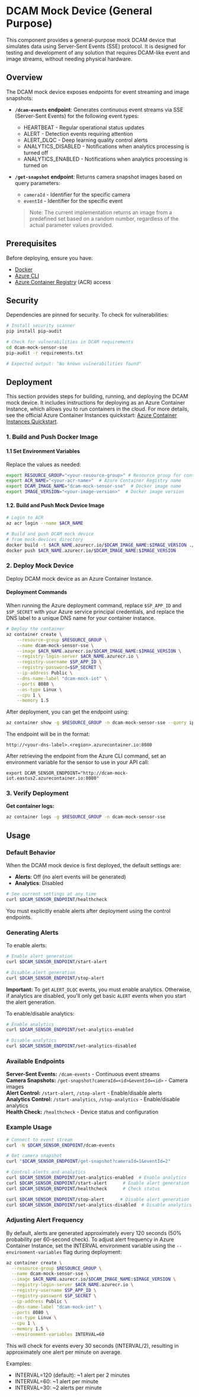 
# DCAM Mock Device (General Purpose)

This component provides a general-purpose mock DCAM device that simulates data using Server-Sent Events (SSE) protocol. It is designed for testing and development of any solution that requires DCAM-like event and image streams, without needing physical hardware.

## Overview

The DCAM mock device exposes endpoints for event streaming and image snapshots:

- **`/dcam-events` endpoint**: Generates continuous event streams via SSE (Server-Sent Events) for the following event types:
  - HEARTBEAT - Regular operational status updates
  - ALERT - Detection events requiring attention
  - ALERT_DLQC - Deep learning quality control alerts
  - ANALYTICS_DISABLED - Notifications when analytics processing is turned off
  - ANALYTICS_ENABLED - Notifications when analytics processing is turned on

- **`/get-snapshot` endpoint**: Returns camera snapshot images based on query parameters:
  - `cameraId` - Identifier for the specific camera
  - `eventId` - Identifier for the specific event
  
  > Note: The current implementation returns an image from a predefined set based on a random number, regardless of the actual parameter values provided.

## Prerequisites

Before deploying, ensure you have:
- [Docker](https://docs.docker.com/get-docker/)
- [Azure CLI](https://learn.microsoft.com/en-us/cli/azure/install-azure-cli)
- [Azure Container Registry](https://learn.microsoft.com/en-us/azure/container-registry/) (ACR) access

## Security

Dependencies are pinned for security. To check for vulnerabilities:

```bash
# Install security scanner
pip install pip-audit

# Check for vulnerabilities in DCAM requirements
cd dcam-mock-sensor-sse
pip-audit -r requirements.txt

# Expected output: "No known vulnerabilities found"
```

## Deployment

This section provides steps for building, running, and deploying the DCAM mock device. It includes instructions for deploying as an Azure Container Instance, which allows you to run containers in the cloud. For more details, see the official Azure Container Instances quickstart: [Azure Container Instances Quickstart](https://learn.microsoft.com/en-us/azure/container-instances/container-instances-quickstart).

### 1. Build and Push Docker Image

#### 1.1 Set Environment Variables

Replace the values as needed:

```bash
export RESOURCE_GROUP="<your-resource-group>" # Resource group for container instances
export ACR_NAME="<your-acr-name>"  # Azure Container Registry name
export DCAM_IMAGE_NAME="dcam-mock-sensor-sse"  # Docker image name
export IMAGE_VERSION="<your-image-version>"  # Docker image version
```

#### 1.2. Build and Push Mock Device Image

```bash
# Login to ACR
az acr login --name $ACR_NAME

# Build and push DCAM mock device
# from mock-devices directory
docker build -t $ACR_NAME.azurecr.io/$DCAM_IMAGE_NAME:$IMAGE_VERSION ./dcam-mock-sensor-sse
docker push $ACR_NAME.azurecr.io/$DCAM_IMAGE_NAME:$IMAGE_VERSION
```

### 2. Deploy Mock Device

Deploy DCAM mock device as an Azure Container Instance.

#### Deployment Commands

When running the Azure deployment command, replace `$SP_APP_ID` and `$SP_SECRET` with your Azure service principal credentials, and replace the DNS label to a unique DNS name for your container instance.

```bash
# Deploy the container
az container create \
    --resource-group $RESOURCE_GROUP \
    --name dcam-mock-sensor-sse \
    --image $ACR_NAME.azurecr.io/$DCAM_IMAGE_NAME:$IMAGE_VERSION \
    --registry-login-server $ACR_NAME.azurecr.io \
    --registry-username $SP_APP_ID \
    --registry-password=$SP_SECRET \
    --ip-address Public \
    --dns-name-label "dcam-mock-iot" \
    --ports 8080 \
    --os-type Linux \
    --cpu 1 \
    --memory 1.5
```

After deployment, you can get the endpoint using:

```bash
az container show -g $RESOURCE_GROUP -n dcam-mock-sensor-sse --query ipAddress.fqdn -o tsv
```

The endpoint will be in the format:

```
http://<your-dns-label>.<region>.azurecontainer.io:8080
```

After retrieving the endpoint from the Azure CLI command, set an environment variable for the sensor to use in your API call:

```
export DCAM_SENSOR_ENDPOINT="http://dcam-mock-iot.eastus2.azurecontainer.io:8080"
```

### 3. Verify Deployment

**Get container logs:**
```bash
az container logs -g $RESOURCE_GROUP -n dcam-mock-sensor-sse
```

## Usage

### Default Behavior

When the DCAM mock device is first deployed, the default settings are:

- **Alerts**: Off (no alert events will be generated)
- **Analytics**: Disabled

```bash
# See current settings at any time
curl $DCAM_SENSOR_ENDPOINT/healthcheck
```

You must explicitly enable alerts after deployment using the control endpoints.

### Generating Alerts

To enable alerts:

```bash
# Enable alert generation
curl $DCAM_SENSOR_ENDPOINT/start-alert

# Disable alert generation
curl $DCAM_SENSOR_ENDPOINT/stop-alert
```
**Important:** To get `ALERT_DLQC` events, you must enable analytics. Otherwise, if analytics are disabled, you'll only get basic `ALERT` events when you start the alert generation.

To enable/disable analytics: 

```bash
# Enable analytics
curl $DCAM_SENSOR_ENDPOINT/set-analytics-enabled

# Disable analytics
curl $DCAM_SENSOR_ENDPOINT/set-analytics-disabled
```

### Available Endpoints

**Server-Sent Events:** `/dcam-events` - Continuous event streams  
**Camera Snapshots:** `/get-snapshot?cameraId=<id>&eventId=<id>` - Camera images  
**Alert Control:** `/start-alert`, `/stop-alert` - Enable/disable alerts  
**Analytics Control:** `/start-analytics`, `/stop-analytics` - Enable/disable analytics  
**Health Check:** `/healthcheck` - Device status and configuration  

### Example Usage

```bash
# Connect to event stream
curl -N $DCAM_SENSOR_ENDPOINT/dcam-events

# Get camera snapshot
curl "$DCAM_SENSOR_ENDPOINT/get-snapshot?cameraId=1&eventId=2"

# Control alerts and analytics
curl $DCAM_SENSOR_ENDPOINT/set-analytics-enabled  # Enable analytics
curl $DCAM_SENSOR_ENDPOINT/start-alert      # Enable alert generation
curl $DCAM_SENSOR_ENDPOINT/healthcheck      # Check status

curl $DCAM_SENSOR_ENDPOINT/stop-alert      # Disable alert generation
curl $DCAM_SENSOR_ENDPOINT/set-analytics-disabled  # Disable analytics
```

### Adjusting Alert Frequency

By default, alerts are generated approximately every 120 seconds (50% probability per 60-second check). To adjust alert frequency in Azure Container Instance, set the INTERVAL environment variable using the `--environment-variables` flag during deployment:

```bash
az container create \
  --resource-group $RESOURCE_GROUP \
  --name dcam-mock-sensor-sse \
  --image $ACR_NAME.azurecr.io/$DCAM_IMAGE_NAME:$IMAGE_VERSION \
  --registry-login-server $ACR_NAME.azurecr.io \
  --registry-username $SP_APP_ID \
  --registry-password $SP_SECRET \
  --ip-address Public \
  --dns-name-label "dcam-mock-iot" \
  --ports 8080 \
  --os-type Linux \
  --cpu 1 \
  --memory 1.5 \
  --environment-variables INTERVAL=60
```
This will check for events every 30 seconds (INTERVAL/2), resulting in approximately one alert per minute on average.

Examples:
- INTERVAL=120 (default): ~1 alert per 2 minutes
- INTERVAL=60: ~1 alert per minute
- INTERVAL=30: ~2 alerts per minute
